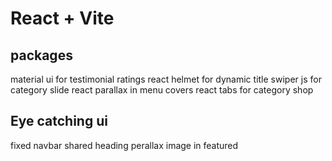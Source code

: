 # React + Vite

## packages

material ui for testimonial ratings
react helmet for dynamic title
swiper js for category slide
react parallax in menu covers
react tabs for category shop

## Eye catching ui

fixed navbar 
shared heading
perallax image in featured